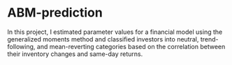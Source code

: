 # ABM-prediction
In this project, I estimated parameter values for a financial model using the generalized moments method and classified investors into neutral, trend-following, and mean-reverting categories based on the correlation between their inventory changes and same-day returns.
